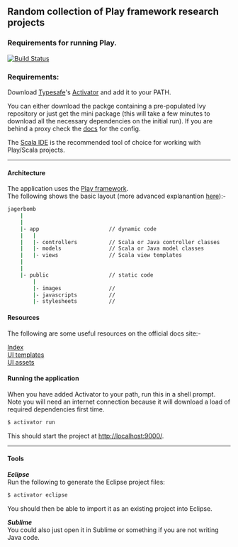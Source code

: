 
## Random collection of Play framework research projects

### Requirements for running Play.

 [![Build Status](https://travis-ci.org/jonjack/jagerbomb.svg?branch=master)](https://travis-ci.org/jonjack/jagerbomb)


### Requirements:

Download [Typesafe](https://www.typesafe.com/get-started)'s [Activator](http://downloads.typesafe.com/typesafe-activator/1.3.5/typesafe-activator-1.3.5.zip?_ga=1.202425235.308194262.1434196995) and add it to your PATH.

You can either download the packge containing a pre-populated Ivy repository or just get the mini package (this will take a few minutes to download all the necessary dependencies on the initial run). If you are behind a proxy check the [docs](https://www.typesafe.com/activator/docs) for the config.

The [Scala IDE](http://scala-ide.org/) is the recommended tool of choice for working with Play/Scala projects.

---

#### Architecture

The application uses the [Play framework](https://www.playframework.com/).      
The following shows the basic layout (more advanced explanantion [here](https://www.playframework.com/documentation/2.4.2/Anatomy)):-

```bash
jagerbomb
	|
	|
   	|- app 						// dynamic code				
    |  	|									
    |  	|- controllers 			// Scala or Java controller classes
    |  	|- models				// Scala or Java model classes
    |  	|- views				// Scala view templates
    |
    |
   	|- public 					// static code				
      	|									
      	|- images 				// 
      	|- javascripts			// 
      	|- stylesheets			// 

```

#### Resources

The following are some useful resources on the official docs site:-

[Index](https://www.playframework.com/documentation/2.4.2/ScalaHome)     
[UI templates](https://www.playframework.com/documentation/2.4.2/ScalaTemplates)     
[UI assets](https://www.playframework.com/documentation/2.4.2/Assets)     


#### Running the application

When you have added Activator to your path, run this in a shell prompt. Note you will need an internet connection because it will download a load of required dependencies first time.

```bash
$ activator run
```

This should start the project at [http://localhost:9000/](http://localhost:9000/).


---

#### Tools

___Eclipse___    
Run the following to generate the Eclipse project files:

```bash
$ activator eclipse
```

You should then be able to import it as an existing project into Eclipse.

___Sublime___    
You could also just open it in Sublime or something if you are not writing Java code.



